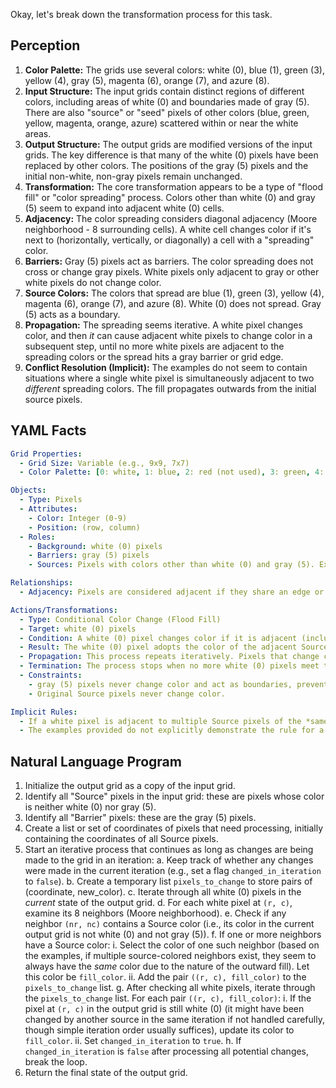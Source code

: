 Okay, let's break down the transformation process for this task.

## Perception

1.  **Color Palette:** The grids use several colors: white (0), blue (1), green (3), yellow (4), gray (5), magenta (6), orange (7), and azure (8).
2.  **Input Structure:** The input grids contain distinct regions of different colors, including areas of white (0) and boundaries made of gray (5). There are also "source" or "seed" pixels of other colors (blue, green, yellow, magenta, orange, azure) scattered within or near the white areas.
3.  **Output Structure:** The output grids are modified versions of the input grids. The key difference is that many of the white (0) pixels have been replaced by other colors. The positions of the gray (5) pixels and the initial non-white, non-gray pixels remain unchanged.
4.  **Transformation:** The core transformation appears to be a type of "flood fill" or "color spreading" process. Colors other than white (0) and gray (5) seem to expand into adjacent white (0) cells.
5.  **Adjacency:** The color spreading considers diagonal adjacency (Moore neighborhood - 8 surrounding cells). A white cell changes color if it's next to (horizontally, vertically, or diagonally) a cell with a "spreading" color.
6.  **Barriers:** Gray (5) pixels act as barriers. The color spreading does not cross or change gray pixels. White pixels only adjacent to gray or other white pixels do not change color.
7.  **Source Colors:** The colors that spread are blue (1), green (3), yellow (4), magenta (6), orange (7), and azure (8). White (0) does not spread. Gray (5) acts as a boundary.
8.  **Propagation:** The spreading seems iterative. A white pixel changes color, and then *it* can cause adjacent white pixels to change color in a subsequent step, until no more white pixels are adjacent to the spreading colors or the spread hits a gray barrier or grid edge.
9.  **Conflict Resolution (Implicit):** The examples do not seem to contain situations where a single white pixel is simultaneously adjacent to two *different* spreading colors. The fill propagates outwards from the initial source pixels.

## YAML Facts


```yaml
Grid Properties:
  - Grid Size: Variable (e.g., 9x9, 7x7)
  - Color Palette: [0: white, 1: blue, 2: red (not used), 3: green, 4: yellow, 5: gray, 6: magenta, 7: orange, 8: azure, 9: maroon (not used)]

Objects:
  - Type: Pixels
  - Attributes:
    - Color: Integer (0-9)
    - Position: (row, column)
  - Roles:
    - Background: white (0) pixels
    - Barriers: gray (5) pixels
    - Sources: Pixels with colors other than white (0) and gray (5). Examples include blue (1), green (3), yellow (4), magenta (6), orange (7), azure (8).

Relationships:
  - Adjacency: Pixels are considered adjacent if they share an edge or a corner (Moore neighborhood).

Actions/Transformations:
  - Type: Conditional Color Change (Flood Fill)
  - Target: white (0) pixels
  - Condition: A white (0) pixel changes color if it is adjacent (including diagonally) to a non-white, non-gray pixel (a "Source" pixel).
  - Result: The white (0) pixel adopts the color of the adjacent Source pixel.
  - Propagation: This process repeats iteratively. Pixels that change color become Sources themselves for subsequent iterations.
  - Termination: The process stops when no more white (0) pixels meet the condition for changing color.
  - Constraints:
    - gray (5) pixels never change color and act as boundaries, preventing color spread across them.
    - Original Source pixels never change color.

Implicit Rules:
  - If a white pixel is adjacent to multiple Source pixels of the *same* color, it takes that color.
  - The examples provided do not explicitly demonstrate the rule for a white pixel adjacent to Source pixels of *different* colors simultaneously. However, the propagation suggests an outward fill from each initial Source.
```


## Natural Language Program

1.  Initialize the output grid as a copy of the input grid.
2.  Identify all "Source" pixels in the input grid: these are pixels whose color is neither white (0) nor gray (5).
3.  Identify all "Barrier" pixels: these are the gray (5) pixels.
4.  Create a list or set of coordinates of pixels that need processing, initially containing the coordinates of all Source pixels.
5.  Start an iterative process that continues as long as changes are being made to the grid in an iteration:
    a.  Keep track of whether any changes were made in the current iteration (e.g., set a flag `changed_in_iteration` to `false`).
    b.  Create a temporary list `pixels_to_change` to store pairs of (coordinate, new_color).
    c.  Iterate through all white (0) pixels in the *current* state of the output grid.
    d.  For each white pixel at `(r, c)`, examine its 8 neighbors (Moore neighborhood).
    e.  Check if any neighbor `(nr, nc)` contains a Source color (i.e., its color in the current output grid is not white (0) and not gray (5)).
    f.  If one or more neighbors have a Source color:
        i.  Select the color of one such neighbor (based on the examples, if multiple source-colored neighbors exist, they seem to always have the *same* color due to the nature of the outward fill). Let this color be `fill_color`.
        ii. Add the pair `((r, c), fill_color)` to the `pixels_to_change` list.
    g.  After checking all white pixels, iterate through the `pixels_to_change` list. For each pair `((r, c), fill_color)`:
        i.  If the pixel at `(r, c)` in the output grid is still white (0) (it might have been changed by another source in the same iteration if not handled carefully, though simple iteration order usually suffices), update its color to `fill_color`.
        ii. Set `changed_in_iteration` to `true`.
    h.  If `changed_in_iteration` is `false` after processing all potential changes, break the loop.
6.  Return the final state of the output grid.